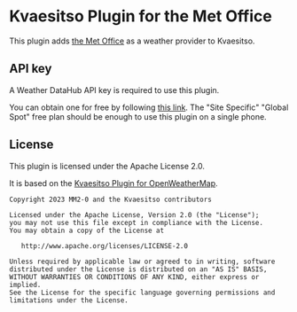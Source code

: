 # Kvaesitso Plugin for the Met Office

This plugin adds [the Met Office](https://www.metoffice.gov.uk/) as a weather provider to Kvaesitso.

## API key

A Weather DataHub API key is required to use this plugin.

You can obtain one for free by following [this link](https://datahub.metoffice.gov.uk/).
The "Site Specific" "Global Spot" free plan should be enough to use this plugin on a single phone.

## License

This plugin is licensed under the Apache License 2.0.

It is based on the [Kvaesitso Plugin for OpenWeatherMap](https://github.com/Kvaesitso/Plugin-OpenWeatherMap).

```
Copyright 2023 MM2-0 and the Kvaesitso contributors

Licensed under the Apache License, Version 2.0 (the "License");
you may not use this file except in compliance with the License.
You may obtain a copy of the License at

   http://www.apache.org/licenses/LICENSE-2.0

Unless required by applicable law or agreed to in writing, software
distributed under the License is distributed on an "AS IS" BASIS,
WITHOUT WARRANTIES OR CONDITIONS OF ANY KIND, either express or implied.
See the License for the specific language governing permissions and
limitations under the License.
```
